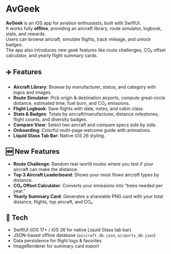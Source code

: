 # AvGeek

**AvGeek** is an iOS app for aviation enthusiasts, built with SwiftUI.  
It works fully **offline**, providing an aircraft library, route simulator, logbook, stats, and rewards.  
Users can browse aircraft, simulate flights, track mileage, and unlock badges.  
The app also introduces new geek features like route challenges, CO₂ offset calculator, and yearly flight summary cards.

## ✈️ Features
- **Aircraft Library**: Browse by manufacturer, status, and category with logos and images.
- **Route Simulator**: Pick origin & destination airports, compute great-circle distance, estimated time, fuel burn, and CO₂ emissions.
- **Flight Logbook**: Save flights with date, notes, and cabin class.
- **Stats & Badges**: Totals by aircraft/manufacturer, distance milestones, flight counts, and diversity badges.
- **Compare View**: Select two aircraft and compare specs side by side.
- **Onboarding**: Colorful multi-page welcome guide with animations.
- **Liquid Glass Tab Bar**: Native iOS 26 styling.

## 🆕 New Features
- **Route Challenge**: Random real-world routes where you test if your aircraft can make the distance.  
- **Top 3 Aircraft Leaderboard**: Shows your most flown aircraft types by distance.  
- **CO₂ Offset Calculator**: Converts your emissions into “trees needed per year.”  
- **Yearly Summary Card**: Generates a shareable PNG card with your total distance, flights, top aircraft, and CO₂.  

## 🚀 Tech
- SwiftUI (iOS 17+ / iOS 26 for native Liquid Glass tab bar)
- JSON-based offline database (`aircraft_db.json`, `airports_db.json`)
- Data persistence for flight logs & favorites
- ImageRenderer for summary card export
